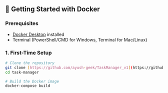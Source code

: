## 🐳 Getting Started with Docker

### Prerequisites
- [Docker Desktop](https://www.docker.com/products/docker-desktop) installed
- Terminal (PowerShell/CMD for Windows, Terminal for Mac/Linux)

### 1. First-Time Setup
```bash
# Clone the repository
git clone [https://github.com/ayush-geek/TaskManager_v1](https://github.com/ayush-geek/TaskManager_v1)
cd task-manager

# Build the Docker image
docker-compose build

